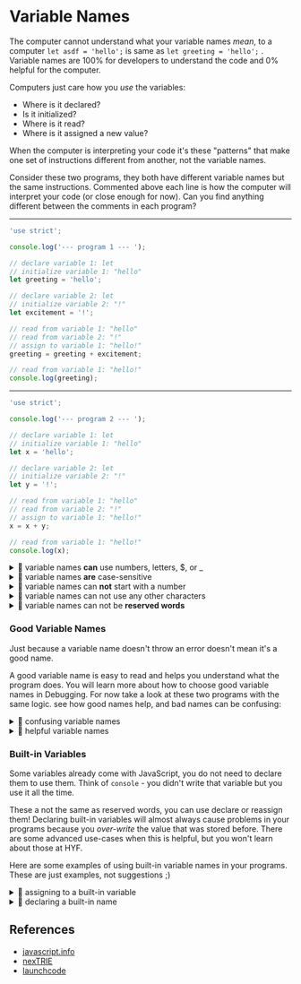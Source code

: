 # Variable Names

The computer cannot understand what your variable names _mean_, to a computer
`let asdf = 'hello';` is same as `let greeting = 'hello';` . Variable names are 100% for
developers to understand the code and 0% helpful for the computer.

Computers just care how you _use_ the variables:

- Where is it declared?
- Is it initialized?
- Where is it read?
- Where is it assigned a new value?

When the computer is interpreting your code it's these "patterns" that make one set of
instructions different from another, not the variable names.

Consider these two programs, they both have different variable names but the same
instructions. Commented above each line is how the computer will interpret your code (or
close enough for now). Can you find anything different between the comments in each
program?

---

```js
'use strict';

console.log('--- program 1 --- ');

// declare variable 1: let
// initialize variable 1: "hello"
let greeting = 'hello';

// declare variable 2: let
// initialize variable 2: "!"
let excitement = '!';

// read from variable 1: "hello"
// read from variable 2: "!"
// assign to variable 1: "hello!"
greeting = greeting + excitement;

// read from variable 1: "hello!"
console.log(greeting);
```

---

```js
'use strict';

console.log('--- program 2 --- ');

// declare variable 1: let
// initialize variable 1: "hello"
let x = 'hello';

// declare variable 2: let
// initialize variable 2: "!"
let y = '!';

// read from variable 1: "hello"
// read from variable 2: "!"
// assign to variable 1: "hello!"
x = x + y;

// read from variable 1: "hello!"
console.log(x);
```

<details>
<summary>🥚 variable names <strong>can</strong> use numbers, letters, $, or _</summary>

```js
'use strict';
console.log('-- valid variable names --');
// all of these variable names are ok

let $ = 1;
let _ = 2;
let a = 3;
let A = 4;
let b1_$ = 5;
let HackYourFuture2021_$ = 6;
let b_e_l_g_i_u_m = 7;
// ...
```

</details>
<details>
<summary>🥚 variable names <strong>are</strong> case-sensitive</summary>

```js
'use strict';
console.log('-- variable names are case-sensitive --');

// notice, there is no error.
//  JS does not consider this as declaring the same variable twice
let javascript = 'a programming language';
let JavaScript = 'upper case!';

console.log(javascript); // 'a programming language'
console.log(JavaScript); // 'upper case!'
```

</details>
<details>
<summary>🥚 variable names can <strong>not</strong> start with a number</summary>

```js
'use strict';
console.log('-- variable names cannot start with a number --')

let a1 = 'this works';

let 1a = 'will throw an error';
```

</details>
<details>
<summary>🥚 variable names can not use any other characters</summary>

```js
'use strict';
let a*a = 'will throw an error';
```

```js
'use strict';
let a-b-c = 'will throw an error';
```

```js
'use strict';
let @hyf = 'will throw an error';
```

```js
'use strict';
// spaces count as other characters
let hack your future = 'will throw an error';
```

</details>
<details>
<summary>🥚 variable names can not be <strong>reserved words</strong></summary>
<br>

In JavaScript there are some words that you cannot use as variable names. These are called
_Reserved Words_. Some of them are words which carry special meaning in JS like `let` or
`null`. Other reserved words don't have any special meaning yet, but may in the future.

```js
'use strict';
let var = 'will throw an error';
```

```js
'use strict';
let null = 'will throw an error';
```

```js
'use strict';
let function = 'will throw an error';
```

```js
'use strict';
let public = 'will throw an error';
```

all the reserved works, in a list:

- [MDN](https://developer.mozilla.org/en-US/docs/Web/JavaScript/Reference/Lexical_grammar#keywords)
- [w3schools](https://www.w3schools.com/js/js_reserved.asp)

</details>

### Good Variable Names

Just because a variable name doesn't throw an error doesn't mean it's a good name.

A good variable name is easy to read and helps you understand what the program does. You
will learn more about how to choose good variable names in Debugging. For now take a look
at these two programs with the same logic. see how good names help, and bad names can be
confusing:

<details>
<summary>🐣 confusing variable names</summary>

```js
'use strict';
let thisThing = 'hello';
let thatThing = '';

for (let oneThing of thisThing) {
  thatThing = oneThing + thatThing;
}

console.log(thatThing); // 'olleh'
```

</details>

<details>
<summary>🐣 helpful variable names</summary>

```js
'use strict';
let forwards = 'hello';
let backwards = '';

for (let nextLetter of forwards) {
  backwards = nextLetter + backwards;
}

console.log(backwards); // 'olleh'
```

</details>

### Built-in Variables

Some variables already come with JavaScript, you do not need to declare them to use them.
Think of `console` - you didn't write that variable but you use it all the time.

These a not the same as reserved words, you can use declare or reassign them! Declaring
built-in variables will almost always cause problems in your programs because you
_over-write_ the value that was stored before. There are some advanced use-cases when this
is helpful, but you won't learn about those at HYF.

Here are some examples of using built-in variable names in your programs. These are just
examples, not suggestions ;)

<details>
<summary>🐥 assigning to a built-in variable</summary>

```js
'use strict';
// this log will work because console has not been reassigned
console.log('-- assigning to console --');

console = 'hello';

// see? it's a string!
alert(console);

// this log will not work, console now stores a string
console.log('will throw an error');
```

</details>
<details>
<summary>🐥 declaring a built-in name</summary>

```js
'use strict';
console.log('-- declaring a variable named alert 1 --');

// this will not work!
//  JS treats this like using a variable before it's declaration
alert('huh?'); // ReferenceError - use before declare

let alert = 'hello';

console.log(alert);
```

```js
'use strict';
console.log('-- declaring a variable named alert 2 --');

let alert = 'hello';

console.log(alert);

alert('will throw an error'); // TypeError - not a function
```

</details>

## References

- [javascript.info](https://javascript.info/variables#variable-naming)
- [nexTRIE](https://www.youtube.com/watch?v=O5WlRR-lEDE)
- [launchcode](https://education.launchcode.org/intro-to-web-dev-curriculum/data-and-variables/reading/more-on-variables/index.html#naming-variables)
